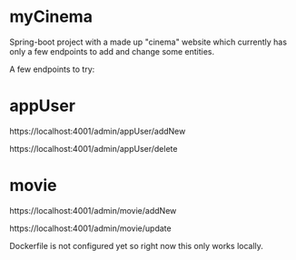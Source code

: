 # myCinema
Spring-boot project with a made up "cinema" website which currently has only a few endpoints to add and change some entities.

A few endpoints to try:
# appUser
https://localhost:4001/admin/appUser/addNew 

https://localhost:4001/admin/appUser/delete

# movie
https://localhost:4001/admin/movie/addNew

https://localhost:4001/admin/movie/update

Dockerfile is not configured yet so right now this only works locally.
